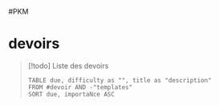 #PKM
# devoirs

> [!todo] Liste des devoirs
> ```dataview
> TABLE due, difficulty as "", title as "description"
> FROM #devoir AND -"templates"
> SORT due, importaNce ASC
> ```

